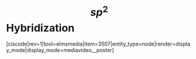 # $$sp^2$$ Hybridization


[ciscode|rev=1|tool=elmsmedia|item=3507|entity_type=node|render=display_mode|display_mode=mediavideo__poster]

<houck-math> </houck-math>